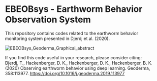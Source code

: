 # EBEOBsys - Earthworm Behavior Observation System 

This repository contains codes related to the earthworm behavior monitoring system presented in Djerdj et al. (2020).

![EBEOBsys_Geoderma_Graphical_abstract](https://user-images.githubusercontent.com/20017651/142835465-f5662cdc-9864-4f3a-9c1a-a6da3a9689cf.png)

If you find this code useful in your research, please consider citing: \
Djerdj, T., Hackenberger, D. K., Hackenberger, D. K., Hackenberger, B. K. (2020) Observing earthworm behavior using deep learning. Geoderma, 358:113977. https://doi.org/10.1016/j.geoderma.2019.113977

